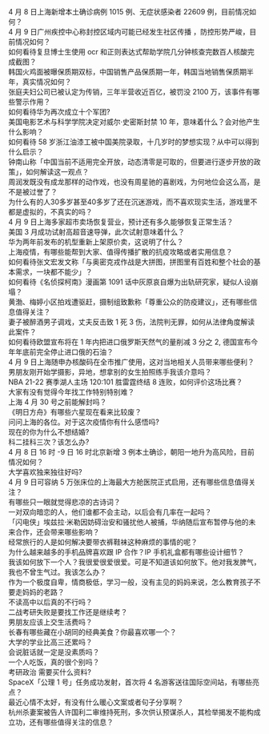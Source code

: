 4 月 8 日上海新增本土确诊病例 1015 例、无症状感染者 22609 例，目前情况如何？  
4 月 9 日广州疾控中心称封控区域内可能已经发生社区传播 ，防控形势严峻，目前情况如何？  
如何看待复旦博士生使用 ocr 和正则表达式帮助学院几分钟核查完数百人核酸完成截图？  
韩国火鸡面被曝保质期双标，中国销售产品保质期一年，韩国当地销售保质期半年，真实情况如何？  
张庭夫妇公司已被认定为传销，三年半营收近百亿，被罚没 2100 万，该事件有哪些警示作用？  
如何看待华为再次成立十个军团?  
美国电影艺术与科学学院决定对威尔·史密斯封禁 10 年，意味着什么？会对他产生什么影响？  
如何看待 58 岁浙江油漆工被中国美院录取，十几岁时的梦想实现？从中可以得到什么启示？  
钟南山称「中国当前不适用完全开放，动态清零是可取的，但要进行逐步开放的政策」，如何解读这一观点？  
周润发既没有成龙那样的动作戏，也没有周星驰的喜剧戏，为何地位会这么高，是不是被过誉了？  
为什么有的人30多岁甚至40多岁了还在沉迷游戏，而不喜欢现实生活，游戏里不都是虚拟的，不真实的吗？  
4 月 9 日上海多家超市卖场恢复营业，预计还有多久能够恢复正常生活？  
美国 3 月成功试射高超音速导弹，此次试射意味着什么？  
华为两年前发布的机型重新上架原价卖，这说明了什么？  
上海疫情，有哪些能帮到大家、值得传播扩散的抗疫攻略或者实用信息？  
如何看待张文宏发文称「与奥密克戎作战是大拼图，拼图里有百姓和整个社会的基本需求，一块都不能少」？  
如何看待《名侦探柯南》漫画第 1091 话中灰原哀自爆为出轨研究家，疑似人设崩塌？  
黄渤、梅婷小区拍戏遭驱赶，摄制组致歉称「尊重公众的防疫建议」，还有哪些信息值得关注？  
妻子被醉酒男子调戏，丈夫反击致 1 死 3 伤，法院判无罪，如何从法律角度解读此案件？  
如何看待欧盟宣布将在 1 年内把进口俄罗斯天然气的量削减 3 分之 2, 德国宣布今年年底前完全停止进口俄的石油？  
4 月 9 日上海随申办核酸码在全市推广使用，这对当地相关人员带来哪些便利？  
男朋友刚开始学摄影，异地，想拿别的女生拍照练手我该介意吗？  
NBA 21-22 赛季湖人主场 120:101 胜雷霆终结 8 连败，如何评价这场比赛？  
大家有没有觉得今年找工作特别特别难？  
上海 4 月 30 号之前能解封吗？  
《明日方舟》有哪些六星现在看来比较废？  
问问上海的各位。对于这次疫情你有什么感悟吗?  
现在的你为什么不想结婚?  
科二挂科三次？该怎么办?  
4 月 8 日 16 时 -9 日 16 时北京新增 3 例本土确诊，朝阳一地升为高风险，目前情况如何？  
大学喜欢独来独往好吗?  
4 月 9 日可容纳 5 万张床位的上海最大方舱医院正式启用，还有哪些信息值得关注？  
有哪些只一眼就觉得悲凉的古诗词？  
一对双向暗恋的人，他们谁都不会主动，以后会有几率在一起吗？  
「闪电侠」埃兹拉·米勒因妨碍治安和骚扰他人被捕，华纳随后宣布暂停与他的未来合作，还会带来哪些影响？  
经常旅行的人是如何解决要带衣裤鞋袜这种麻烦的事情的呢？  
为什么越来越多的手机品牌喜欢跟 IP 合作？IP 手机礼盒都有哪些设计细节？  
我该如何放下一个人？我很爱很爱很爱。可是不知道该如何放下。他对我发脾气，我也不曾生气过。我该怎么办？  
作为一个极度自卑，情商极低，学习一般，没有主见的妈妈来说，怎么教育孩子不要走妈妈的老路？  
不读高中以后真的不行吗？  
二战考研失败是要找工作还是继续考？  
男朋友应该上交生活费吗？  
长春有哪些藏在小胡同的经典美食？你最喜欢哪一个？  
大学的学业比高三还累吗？  
会说脏话就一定是没素质吗？  
一个人吃饭，真的很个别吗？  
考研政治 需要买什么资料?  
SpaceX「公理 1 号」任务成功发射，首次将 4 名游客送往国际空间站，有哪些亮点？  
最近心情不太好，有没有什么暖心文案或者句子分享啊？  
杭州杀妻案被告人许国利二审维持死刑，多次供认预谋杀人，其检举揭发不能构成立功，还有哪些值得关注的信息？  
